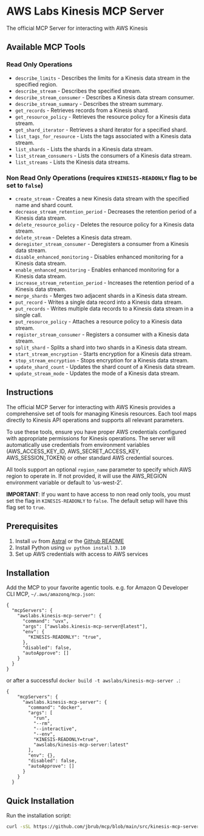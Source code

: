 # AWS Labs Kinesis MCP Server

The official MCP Server for interacting with AWS Kinesis

## Available MCP Tools

### Read Only Operations

- `describe_limits` - Describes the limits for a Kinesis data stream in the specified region.
- `describe_stream` - Describes the specified stream.
- `describe_stream_consumer` - Describes a Kinesis data stream consumer.
- `describe_stream_summary` - Describes the stream summary.
- `get_records` - Retrieves records from a Kinesis shard.
- `get_resource_policy` - Retrieves the resource policy for a Kinesis data stream.
- `get_shard_iterator` - Retrieves a shard iterator for a specified shard.
- `list_tags_for_resource` - Lists the tags associated with a Kinesis data stream.
- `list_shards` - Lists the shards in a Kinesis data stream.
- `list_stream_consumers` - Lists the consumers of a Kinesis data stream.
- `list_streams` - Lists the Kinesis data streams.


### Non Read Only Operations (requires `KINESIS-READONLY` flag to be set to `false`)

- `create_stream` - Creates a new Kinesis data stream with the specified name and shard count.
- `decrease_stream_retention_period` - Decreases the retention period of a Kinesis data stream.
- `delete_resource_policy` - Deletes the resource policy for a Kinesis data stream.
- `delete_stream` - Deletes a Kinesis data stream.
- `deregister_stream_consumer` - Deregisters a consumer from a Kinesis data stream.
- `disable_enhanced_monitoring` - Disables enhanced monitoring for a Kinesis data stream.
- `enable_enhanced_monitoring` - Enables enhanced monitoring for a Kinesis data stream.
- `increase_stream_retention_period` - Increases the retention period of a Kinesis data stream.
- `merge_shards` - Merges two adjacent shards in a Kinesis data stream.
- `put_record` - Writes a single data record into a Kinesis data stream.
- `put_records` - Writes multiple data records to a Kinesis data stream in a single call.
- `put_resource_policy` - Attaches a resource policy to a Kinesis data stream.
- `register_stream_consumer` - Registers a consumer with a Kinesis data stream.
- `split_shard` - Splits a shard into two shards in a Kinesis data stream.
- `start_stream_encryption` - Starts encryption for a Kinesis data stream.
- `stop_stream_encryption` - Stops encryption for a Kinesis data stream.
- `update_shard_count` - Updates the shard count of a Kinesis data stream.
- `update_stream_mode` - Updates the mode of a Kinesis data stream.


## Instructions

The official MCP Server for interacting with AWS Kinesis provides a comprehensive set of tools for managing Kinesis resources. Each tool maps directly to Kinesis API operations and supports all relevant parameters.

To use these tools, ensure you have proper AWS credentials configured with appropriate permissions for Kinesis operations. The server will automatically use credentials from environment variables (AWS_ACCESS_KEY_ID, AWS_SECRET_ACCESS_KEY, AWS_SESSION_TOKEN) or other standard AWS credential sources.

All tools support an optional `region_name` parameter to specify which AWS region to operate in. If not provided, it will use the AWS_REGION environment variable or default to 'us-west-2'.

**IMPORTANT**: If you want to have access to non read only tools, you must set the flag in `KINESIS-READONLY` to `false`. The default setup will have this flag set to `true`.

## Prerequisites

1. Install `uv` from [Astral](https://docs.astral.sh/uv/getting-started/installation/) or the [Github README](https://github.com/astral-sh/uv#installation)
2. Install Python using `uv python install 3.10`
3. Set up AWS credentials with access to AWS services

## Installation

Add the MCP to your favorite agentic tools. e.g. for Amazon Q Developer CLI MCP, `~/.aws/amazonq/mcp.json`:

```
{
  "mcpServers": {
    "awslabs.kinesis-mcp-server": {
      "command": "uvx",
      "args": ["awslabs.kinesis-mcp-server@latest"],
      "env": {
        "KINESIS-READONLY": "true",
      },
      "disabled": false,
      "autoApprove": []
    }
  }
}
```

or after a successful `docker build -t awslabs/kinesis-mcp-server .`:

```
{
    "mcpServers": {
      "awslabs.kinesis-mcp-server": {
        "command": "docker",
        "args": [
          "run",
          "--rm",
          "--interactive",
          "--env",
          "KINESIS-READONLY=true",
          "awslabs/kinesis-mcp-server:latest"
        ],
        "env": {},
        "disabled": false,
        "autoApprove": []
      }
    }
  }
```

## Quick Installation

Run the installation script:
```bash
curl -sSL https://github.com/jbrub/mcp/blob/main/src/kinesis-mcp-server/install.sh | bash
